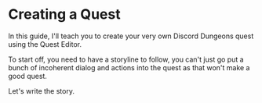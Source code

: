 # Creating a Quest

In this guide, I'll teach you to create your very own Discord Dungeons quest using the Quest Editor.

To start off, you need to have a storyline to follow, you can't just go put a bunch of incoherent dialog and actions into the quest as that won't make a good quest.

Let's write the story.
